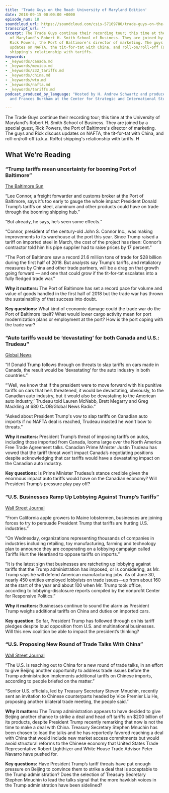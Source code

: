```yaml
---
title: 'Trade Guys on the Road: University of Maryland Edition'
date: 2018-09-15 00:00:00 +0000
episode_num: 18
soundcloud_url: https://soundcloud.com/csis-57169780/trade-guys-on-the-road-university-of-maryland-edition
transcript_url: ''
excerpt: The Trade Guys continue their recording tour; this time at the University
  of Maryland's Robert H. Smith School of Business. They are joined by a special guest,
  Rick Powers, the Port of Baltimore's director of marketing. The guys and Rick discuss
  updates on NAFTA, the tit-for-tat with China, and roll-on/roll-off (a.k.a. RoRo)
  shipping's relationship with tariffs. 
keywords:
- _keywords/canada.md
- _keywords/mexico.md
- _keywords/232_tariffs.md
- _keywords/china.md
- _keywords/wto.md
- _keywords/nafta.md
- _keywords/tariffs.md
podcast_produced_by_language: "Hosted by H. Andrew Schwartz and produced by Yumi Araki
  and Frances Burkham at the Center for Strategic and International Studies in Washington.\n\n"

---
```

The Trade Guys continue their recording tour; this time at the University of Maryland's Robert H. Smith School of Business. They are joined by a special guest, Rick Powers, the Port of Baltimore's director of marketing. The guys and Rick discuss updates on NAFTA, the tit-for-tat with China, and roll-on/roll-off (a.k.a. RoRo) shipping's relationship with tariffs. H

## What We’re Reading

### “Trump tariffs mean uncertainty for booming Port of Baltimore”  

[The Baltimore Sun](http://www.baltimoresun.com/business/bs-md-port-tariffs-20180803-story.html)

“Lee Connor, a freight forwarder and customs broker at the Port of Baltimore, says it’s too early to gauge the whole impact President Donald Trump’s tariffs on steel, aluminum and other products could have on trade through the booming shipping hub.”

“But already, he says, he’s seen some effects.”

“Connor, president of the century-old John S. Connor Inc., was making improvements to its warehouse at the port this year. Since Trump raised a tariff on imported steel in March, the cost of the project has risen: Connor’s contractor told him his pipe supplier had to raise prices by 17 percent.”

“The Port of Baltimore saw a record 21.6 million tons of trade for $28 billion during the first half of 2018. But analysts say Trump’s tariffs, and retaliatory measures by China and other trade partners, will be a drag on that growth going forward — and one that could grow if the tit-for-tat escalates into a fully fledged trade war.”

**Why it matters:** The Port of Baltimore has set a record pace for volume and value of goods handled in the first half of 2018 but the trade war has thrown the sustainability of that success into doubt.  

**Key questions:** What kind of economic damage could the trade war do the Port of Baltimore itself? What would lower cargo activity mean for port modernization plans or employment at the port? How is the port coping with the trade war?

### “Auto tariffs would be ‘devastating’ for both Canada and U.S.: Trudeau” 

[Global News](https://globalnews.ca/news/4440742/donald-trump-auto-tariffs-devastating-justin-trudeau/) 

“If Donald Trump follows through on threats to slap tariffs on cars made in Canada, the result would be ‘devastating’ for the auto industry in both countries.”

“’Well, we know that if the president were to move forward with his punitive tariffs on cars that he’s threatened, it would be devastating, obviously, to the Canadian auto industry, but it would also be devastating to the American auto industry,’ Trudeau told Lauren McNabb, Brett Megarry and Greg Mackling at 680 CJOB/Global News Radio.”

“Asked about President Trump's vow to slap tariffs on Canadian auto imports if no NAFTA deal is reached, Trudeau insisted he won't bow to threats.”

**Why it matters:** President Trump’s threat of imposing tariffs on autos, including those imported from Canada, looms large over the North America Free Trade Agreement talks. Canadian Prime Minister Justin Trudeau has vowed that the tariff threat won’t impact Canada’s negotiating positions despite acknowledging that car tariffs would have a devastating impact on the Canadian auto industry. 

**Key questions**: Is Prime Minister Trudeau’s stance credible given the enormous impact auto tariffs would have on the Canadian economy? Will President Trump’s pressure play pay off? 

### “U.S. Businesses Ramp Up Lobbying Against Trump’s Tariffs” 

[Wall Street Journal](https://www.wsj.com/articles/u-s-businesses-ramp-up-lobbying-against-trumps-tariffs-1536724811)

“From California apple growers to Maine lobstermen, businesses are joining forces to try to persuade President Trump that tariffs are hurting U.S. industries.”

“On Wednesday, organizations representing thousands of companies in industries including retailing, toy manufacturing, farming and technology plan to announce they are cooperating on a lobbying campaign called Tariffs Hurt the Heartland to oppose tariffs on imports.”

“It is the latest sign that businesses are ratcheting up lobbying against tariffs that the Trump administration has imposed, or is considering, as Mr. Trump says he will defend American manufacturing jobs. As of June 30, nearly 450 entities employed lobbyists on trade issues—up from about 160 at the start of the year and about 100 when Mr. Trump took office, according to lobbying-disclosure reports compiled by the nonprofit Center for Responsive Politics.”

**Why it matters:** Businesses continue to sound the alarm as President Trump weighs additional tariffs on China and duties on imported cars. 

**Key question**: So far, President Trump has followed through on his tariff pledges despite loud opposition from U.S. and multinational businesses. Will this new coalition be able to impact the president’s thinking?

### “U.S. Proposing New Round of Trade Talks With China” 

[Wall Street Journal](https://www.wsj.com/articles/u-s-proposing-new-round-of-trade-talks-with-china-in-the-near-future-1536765266)

“The U.S. is reaching out to China for a new round of trade talks, in an effort to give Beijing another opportunity to address trade issues before the Trump administration implements additional tariffs on Chinese imports, according to people briefed on the matter.”

“Senior U.S. officials, led by Treasury Secretary Steven Mnuchin, recently sent an invitation to Chinese counterparts headed by Vice Premier Liu He, proposing another bilateral trade meeting, the people said.”

**Why it matters:** The Trump administration appears to have decided to give Beijing another chance to strike a deal and head off tariffs on $200 billion of its products, despite President Trump recently remarking that now is not the time to make a deal with China. Treasury Secretary Stephen Mnuchin has been chosen to lead the talks and he has reportedly favored reaching a deal with China that would include new market access commitments but would avoid structural reforms to the Chinese economy that United States Trade Representative Robert Lighthizer and White House Trade Advisor Peter Navarro have pushed for. 

**Key questions:** Have President Trump’s tariff threats have put enough pressure on Beijing to convince them to strike a deal that is acceptable to the Trump administration? Does the selection of Treasury Secretary Stephen Mnuchin to lead the talks signal that the more hawkish voices in the Trump administration have been sidelined?